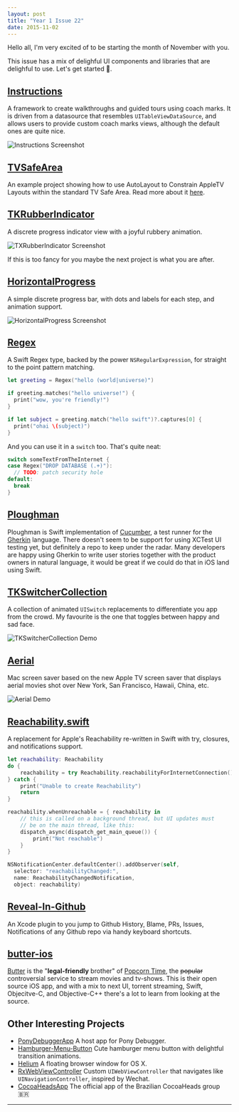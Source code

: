 ```yaml
---
layout: post
title: "Year 1 Issue 22"
date: 2015-11-02
---
```


Hello all, I'm very excited of to be starting the month of November with you.

This issue has a mix of delighful UI components and libraries that are delighful to use. Let's get started 🚀.

## [Instructions](https://github.com/ephread/Instructions)

A framework to create walkthroughs and guided tours using coach marks. It is driven from a datasource that resembles `UITableViewDataSource`, and allows users to provide custom coach marks views, although the default ones are quite nice.

![Instructions Screenshot](https://camo.githubusercontent.com/072ef03302b2ba16605c71f8e5e7a19bb700e149/687474703a2f2f692e696d6775722e636f6d2f4a556c514839462e676966)

## [TVSafeArea](https://github.com/jimrutherford/TVSafeArea)

An example project showing how to use AutoLayout to Constrain AppleTV Layouts within the standard TV Safe Area. Read more about it [here](http://blog.taptonics.com/tv-safe-area-auto-layout-and-layoutmargins/).

## [TKRubberIndicator](https://github.com/TBXark/TKRubberIndicator)

A discrete progress indicator view with a joyful rubbery animation.

![TXRubberIndicator Screenshot](https://camo.githubusercontent.com/2ea6152b06aa5f9ca21ab7ff0a83830f73f48fbe/68747470733a2f2f6431337961637572716a676172612e636c6f756466726f6e742e6e65742f75736572732f3330333233342f73637265656e73686f74732f323039303830332f70616765696e64696361746f722e676966)

If this is too fancy for you maybe the next project is what you are after.

## [HorizontalProgress](https://github.com/AliThink/HorizontalProgress)

A simple discrete progress bar, with dots and labels for each step, and animation support.

![HorizontalProgress Screenshot](https://raw.githubusercontent.com/AliThink/HorizontalProgress/master/HorizontalProgress-demo.gif)

## [Regex](https://github.com/sharplet/Regex)

A Swift Regex type, backed by the power `NSRegularExpression`, for straight to the point pattern matching.

```swift
let greeting = Regex("hello (world|universe)")

if greeting.matches("hello universe!") {
  print("wow, you're friendly!")
}

if let subject = greeting.match("hello swift")?.captures[0] {
  print("ohai \(subject)")
}
```

And you can use it in a `switch` too. That's quite neat:

```swift
switch someTextFromTheInternet {
case Regex("DROP DATABASE (.+)"):
  // TODO: patch security hole
default:
  break
}
```

## [Ploughman](https://github.com/kylef/Ploughman)

Ploughman is Swift implementation of [Cucumber](https://cucumber.io/), a test runner for the [Gherkin](https://github.com/cucumber/gherkin3) language. There doesn't seem to be support for using XCTest UI testing yet, but definitely a repo to keep under the radar. Many developers are happy using Gherkin to write user stories together with the product owners in natural language, it would be great if we could do that in iOS land using Swift.

## [TKSwitcherCollection](https://github.com/TBXark/TKSwitcherCollection)

A collection of animated `UISwitch` replacements to differentiate you app from the crowd. My favourite is the one that toggles between happy and sad face.

![TKSwitcherCollection Demo](https://raw.githubusercontent.com/TBXark/TKSwitcherCollection/master/SwitcherCollection/gif.gif)

## [Aerial](https://github.com/JohnCoates/Aerial)

Mac screen saver based on the new Apple TV screen saver that displays aerial movies shot over New York, San Francisco, Hawaii, China, etc.

![Aerial Demo](https://cloud.githubusercontent.com/assets/499192/10754100/c0e1cc4c-7c95-11e5-9d3b-842d3acc2fd5.gif)

## [Reachability.swift](https://github.com/ashleymills/Reachability.swift)

A replacement for Apple's Reachability re-written in Swift with try, closures, and notifications support.

```swift
let reachability: Reachability
do {
    reachability = try Reachability.reachabilityForInternetConnection()
} catch {
    print("Unable to create Reachability")
    return
}

reachability.whenUnreachable = { reachability in
    // this is called on a background thread, but UI updates must
    // be on the main thread, like this:
    dispatch_async(dispatch_get_main_queue()) {
        print("Not reachable")
    }
}

NSNotificationCenter.defaultCenter().addObserver(self,
  selector: "reachabilityChanged:",
  name: ReachabilityChangedNotification,
  object: reachability)
```

## [Reveal-In-Github](https://github.com/lzwjava/Reveal-In-Github)

An Xcode plugin to you jump to Github History, Blame, PRs, Issues, Notifications of any Github repo via handy keyboard shortcuts.

## [butter-ios](https://github.com/butterproject/butter-ios)

[Butter](http://butterproject.org/) is the "**legal-friendly** brother" of [Popcorn Time](http://popcorn-time.se/), the ~~popular~~ controversial service to stream movies and tv-shows. This is their open source iOS app, and with a mix to next UI, torrent streaming, Swift, Objecitve-C, and Objective-C++ there's a lot to learn from looking at the source.

## Other Interesting Projects

* [PonyDebuggerApp](https://github.com/orta/PonyDebuggerApp) A host app for Pony Debugger.
* [Hamburger-Menu-Button](https://github.com/toannt/Hamburger-Menu-Button) Cute hamburger menu button with delightful transition animations.
* [Helium](https://github.com/JadenGeller/Helium) A floating browser window for OS X.
* [RxWebViewController](https://github.com/Roxasora/RxWebViewController) Custom `UIWebViewController` that navigates like `UINavigationController`, inspired by Wechat.
* [CocoaHeadsApp](https://github.com/CocoaHeadsBrasil/CocoaHeadsApp) The official app of the Brazilian CocoaHeads group 🇧🇷

---
